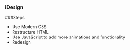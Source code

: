 ### iDesign
###Steps
- Use Modern CSS
- Restructure HTML
- Use JavaScript to add more animations and functionality
- Redesign 

